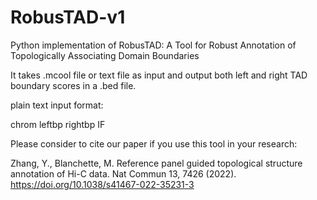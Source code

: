 # RobusTAD-v1
Python implementation of RobusTAD: A Tool for Robust Annotation of Topologically Associating Domain Boundaries

It takes .mcool file or text file as input and output both left and right TAD boundary scores in a .bed file.

plain text input format:

chrom   leftbp  rightbp IF

Please consider to cite our paper if you use this tool in your research:

Zhang, Y., Blanchette, M. Reference panel guided topological structure annotation of Hi-C data. Nat Commun 13, 7426 (2022). https://doi.org/10.1038/s41467-022-35231-3

